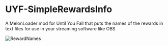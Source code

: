 # UYF-SimpleRewardsInfo
 A MelonLoader mod for Until You Fall that puts the names of the rewards in text files for use in your streaming software like OBS

![RewardNames](https://user-images.githubusercontent.com/44418429/114484607-d4479880-9c0a-11eb-8cf5-db8e6a75804d.gif)
